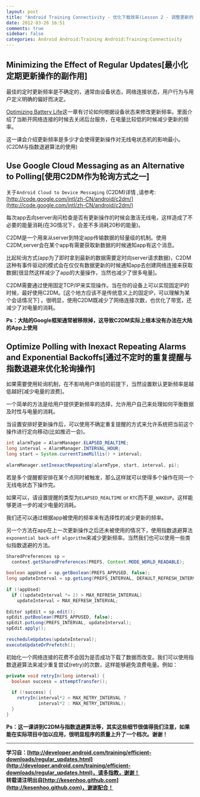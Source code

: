 ```yaml
---
layout: post
title: "Android Training Connectivity - 优化下载效率(Lesson 2 - 调整更新的频率[C2DM与退避算法])"
date: 2012-03-26 16:51
comments: true
sidebar: false
categories: Android Android:Training Android:Training:Connectivity
---
```


## Minimizing the Effect of Regular Updates[最小化定期更新操作的副作用]

最佳的定时更新频率是不确定的，通常由设备状态，网络连接状态，用户行为与用户定义明确的偏好而决定。

[Optimizing Battery Life](http://developer.android.com/training/monitoring-device-state/index.html)这一章有讨论如何根据设备状态来修改更新频率。里面介绍了当断开网络连接的时候去关闭后台服务，在电量比较低的时候减少更新的频率。

这一课会介绍更新频率是多少才会使得更新操作对无线电状态机的影响最小。(C2DM与指数退避算法的使用)

## Use Google Cloud Messaging as an Alternative to Polling[使用C2DM作为轮询方式之一]
关于`Android Cloud to Device Messaging` (C2DM)详情 ,请参考:[http://code.google.com/intl/zh-CN/android/c2dm/](http://code.google.com/intl/zh-CN/android/c2dm/)

<!-- More -->

每次app去向server询问检查是否有更新操作的时候会激活无线电，这样造成了不必要的能量消耗(在3G情况下，会差不多消耗20秒的能量)。

C2DM是一个用来从server到特定app传输数据的轻量级的机制。使用C2DM,server会在某个app有需要获取新数据的时候通知app有这个消息。

比起轮询方式(app为了即时拿到最新的数据需要定时向server请求数据)，C2DM这种有事件驱动的模式会在仅仅有数据更新的时候通知app去创建网络连接来获取数据[很显然这样减少了app的大量操作，当然也减少了很多电量]。

C2DM需要通过使用固定TCP/IP来实现操作。当在你的设备上可以实现固定IP的时候，最好使用C2DM。[这个地方应该不是传统意义上的固定IP，可以理解为某个会话情况下]
。很明显，使用C2DM既减少了网络连接次数，也优化了带宽，还减少了对电量的消耗。

**Ps：大陆的Google框架通常被移除掉，这导致C2DM实际上根本没有办法在大陆的App上使用**

## Optimize Polling with Inexact Repeating Alarms and Exponential Backoffs[通过不定时的重复提醒与指数退避来优化轮询操作]
如果需要使用轮询机制，在不影响用户体验的前提下，当然设置默认更新频率是越低越好[减少电量的浪费]。

一个简单的方法是给用户提供更新频率的选择，允许用户自己来处理如何平衡数据及时性与电量的消耗。

当设置安排好更新操作后，可以使用不确定重复提醒的方式来允许系统把当前这个操作进行定向移动(比如推迟一会)。
```java
int alarmType = AlarmManager.ELAPSED_REALTIME;  
long interval = AlarmManager.INTERVAL_HOUR;  
long start = System.currentTimeMillis() + interval;  
  
alarmManager.setInexactRepeating(alarmType, start, interval, pi);  
```
若是多个提醒都安排在某个点同时被触发，那么这样就可以使得多个操作在同一个无线电状态下操作完。

如果可以，请设置提醒的类型为`ELAPSED_REALTIME` or `RTC`而不是`_WAKEUP`。这样能够更进一步的减少电量的消耗。

我们还可以通过根据app被使用的频率来有选择性的减少更新的频率。

另一个方法在app在上一次更新操作之后还未被使用的情况下，使用指数退避算法`exponential back-off algorithm`来减少更新频率。当然我们也可以使用一些类似指数退避的方法。
```java
SharedPreferences sp =   
  context.getSharedPreferences(PREFS, Context.MODE_WORLD_READABLE);  
  
boolean appUsed = sp.getBoolean(PREFS_APPUSED, false);  
long updateInterval = sp.getLong(PREFS_INTERVAL, DEFAULT_REFRESH_INTERVAL);  
  
if (!appUsed)  
  if ((updateInterval *= 2) > MAX_REFRESH_INTERVAL)    
    updateInterval = MAX_REFRESH_INTERVAL;  
  
Editor spEdit = sp.edit();  
spEdit.putBoolean(PREFS_APPUSED, false);  
spEdit.putLong(PREFS_INTERVAL, updateInterval);  
spEdit.apply();  
  
rescheduleUpdates(updateInterval);  
executeUpdateOrPrefetch();
```  
初始化一个网络连接的花费不会因为是否成功下载了数据而改变。我们可以使用指数退避算法来减少重复尝试(retry)的次数，这样能够避免浪费电量。例如：
```java
private void retryIn(long interval) {  
  boolean success = attemptTransfer();  
      
  if (!success) {  
    retryIn(interval*2 < MAX_RETRY_INTERVAL ?   
            interval*2 : MAX_RETRY_INTERVAL);        
  }  
}  
```

**Ps：这一课讲到C2DM与指数退避算法等，其实这些细节很值得我们注意，如果能在实际项目中加以应用，很明显程序的质量上升了一个档次。谢谢！**

***

**学习自：[http://developer.android.com/training/efficient-downloads/regular_updates.html](http://developer.android.com/training/efficient-downloads/regular_updates.html)，请多指教，谢谢！**  
**转载请注明出自[http://kesenhoo.github.com](http://kesenhoo.github.com)，谢谢配合！**

